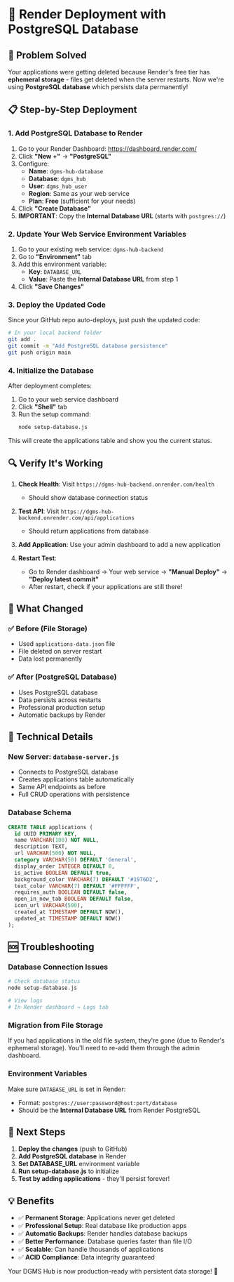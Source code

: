 # 🚀 Render Deployment with PostgreSQL Database

## 🎯 **Problem Solved**
Your applications were getting deleted because Render's free tier has **ephemeral storage** - files get deleted when the server restarts. Now we're using **PostgreSQL database** which persists data permanently!

## 📋 **Step-by-Step Deployment**

### 1. **Add PostgreSQL Database to Render**

1. Go to your Render Dashboard: https://dashboard.render.com/
2. Click **"New +"** → **"PostgreSQL"**
3. Configure:
   - **Name**: `dgms-hub-database`
   - **Database**: `dgms_hub`
   - **User**: `dgms_hub_user`
   - **Region**: Same as your web service
   - **Plan**: **Free** (sufficient for your needs)
4. Click **"Create Database"**
5. **IMPORTANT**: Copy the **Internal Database URL** (starts with `postgres://`)

### 2. **Update Your Web Service Environment Variables**

1. Go to your existing web service: `dgms-hub-backend`
2. Go to **"Environment"** tab
3. Add this environment variable:
   - **Key**: `DATABASE_URL`
   - **Value**: Paste the **Internal Database URL** from step 1
4. Click **"Save Changes"**

### 3. **Deploy the Updated Code**

Since your GitHub repo auto-deploys, just push the updated code:

```bash
# In your local backend folder
git add .
git commit -m "Add PostgreSQL database persistence"
git push origin main
```

### 4. **Initialize the Database**

After deployment completes:

1. Go to your web service dashboard
2. Click **"Shell"** tab
3. Run the setup command:
   ```bash
   node setup-database.js
   ```

This will create the applications table and show you the current status.

## 🔍 **Verify It's Working**

1. **Check Health**: Visit `https://dgms-hub-backend.onrender.com/health`
   - Should show database connection status
   
2. **Test API**: Visit `https://dgms-hub-backend.onrender.com/api/applications`
   - Should return applications from database

3. **Add Application**: Use your admin dashboard to add a new application

4. **Restart Test**: 
   - Go to Render dashboard → Your web service → **"Manual Deploy"** → **"Deploy latest commit"**
   - After restart, check if your applications are still there!

## 🎉 **What Changed**

### ✅ **Before (File Storage)**
- Used `applications-data.json` file
- File deleted on server restart
- Data lost permanently

### ✅ **After (PostgreSQL Database)**
- Uses PostgreSQL database
- Data persists across restarts
- Professional production setup
- Automatic backups by Render

## 🔧 **Technical Details**

### **New Server**: `database-server.js`
- Connects to PostgreSQL database
- Creates applications table automatically
- Same API endpoints as before
- Full CRUD operations with persistence

### **Database Schema**
```sql
CREATE TABLE applications (
  id UUID PRIMARY KEY,
  name VARCHAR(100) NOT NULL,
  description TEXT,
  url VARCHAR(500) NOT NULL,
  category VARCHAR(50) DEFAULT 'General',
  display_order INTEGER DEFAULT 0,
  is_active BOOLEAN DEFAULT true,
  background_color VARCHAR(7) DEFAULT '#1976D2',
  text_color VARCHAR(7) DEFAULT '#FFFFFF',
  requires_auth BOOLEAN DEFAULT false,
  open_in_new_tab BOOLEAN DEFAULT false,
  icon_url VARCHAR(500),
  created_at TIMESTAMP DEFAULT NOW(),
  updated_at TIMESTAMP DEFAULT NOW()
);
```

## 🆘 **Troubleshooting**

### **Database Connection Issues**
```bash
# Check database status
node setup-database.js

# View logs
# In Render dashboard → Logs tab
```

### **Migration from File Storage**
If you had applications in the old file system, they're gone (due to Render's ephemeral storage). You'll need to re-add them through the admin dashboard.

### **Environment Variables**
Make sure `DATABASE_URL` is set in Render:
- Format: `postgres://user:password@host:port/database`
- Should be the **Internal Database URL** from Render PostgreSQL

## 🎯 **Next Steps**

1. **Deploy the changes** (push to GitHub)
2. **Add PostgreSQL database** in Render
3. **Set DATABASE_URL** environment variable
4. **Run setup-database.js** to initialize
5. **Test by adding applications** - they'll persist forever!

## 💡 **Benefits**

- ✅ **Permanent Storage**: Applications never get deleted
- ✅ **Professional Setup**: Real database like production apps
- ✅ **Automatic Backups**: Render handles database backups
- ✅ **Better Performance**: Database queries faster than file I/O
- ✅ **Scalable**: Can handle thousands of applications
- ✅ **ACID Compliance**: Data integrity guaranteed

Your DGMS Hub is now production-ready with persistent data storage! 🎉
